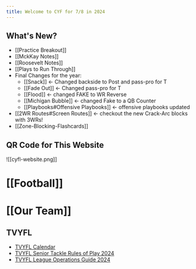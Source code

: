 ```yaml
---
title: Welcome to CYF for 7/8 in 2024
---
```

## What's New?
- [[Practice Breakout]]
-  [[MckKay Notes]]
- [[Roosevelt Notes]]
- [[Plays to Run Through]]
- Final Changes for the year:
	- [[Snack]] <- Changed backside to Post and pass-pro for T
	- [[Fade Out]]  <- Changed pass-pro for T
	- [[Flood]] <- changed FAKE to WR Reverse
	- [[Michigan Bubble]] <- changed Fake to a QB Counter
	- [[Playbooks#Offensive Playbooks]] <- offensive playbooks updated
- [[2WR Routes#Screen Routes]] <- checkout the new Crack-Arc blocks with 3WRs!
- [[Zone-Blocking-Flashcards]]



## QR Code for This Website
![[cyfl-website.png]]

# [[Football]]

# [[Our Team]]

## TVYFL
- [TVYFL Calendar](https://www.tvyfl.org/calendar)
- [TVYFL Senior Tackle Rules of Play 2024](https://cdn1.sportngin.com/attachments/document/5f9a-2780650/2024_TVYFL_Senior_Tackle_Rules_of_Play.pdf)
- [TVYFL League Operations Guide 2024](https://cdn1.sportngin.com/attachments/document/a404-3027325/2024_TVYFL_League_Operations_Guide.pdf)